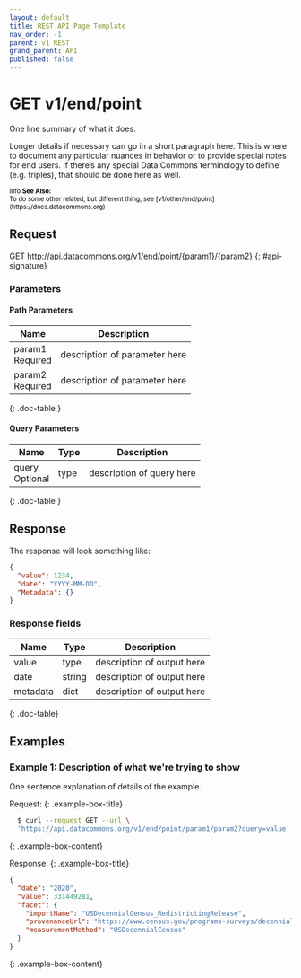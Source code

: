 ```yaml
---
layout: default
title: REST API Page Template
nav_order: -1
parent: v1 REST
grand_parent: API
published: false
---
```


# GET v1/end/point

One line summary of what it does.

Longer details if necessary can go in a short paragraph here. This is where to document any particular nuances in behavior or to provide special notes for end users. If there’s any special Data Commons terminology to define (e.g. triples), that should be done here as well.

<div markdown="span" class="alert alert-warning" role="alert" style="color:black; font-size: 0.8em">
    <span class="material-icons md-16">info </span><b>See Also:</b><br />
    To do some other related, but different thing, see [v1/other/end/point](https://docs.datacommons.org)
</div>

## Request



GET http://api.datacommons.org/v1/end/point/{param1}/{param2}
{: #api-signature}

<script src="/assets/js/syntax_highlighting.js"></script>





### Parameters

#### Path Parameters

| Name                                                | Description                   |
| --------------------------------------------------- | ----------------------------- |
| param1 <br /> <required-tag>Required</required-tag> | description of parameter here |
| param2 <br /> <required-tag>Required</required-tag> | description of parameter here |
{: .doc-table }

#### Query Parameters

| Name                                               | Type | Description               |
| -------------------------------------------------- | ---- | ------------------------- |
| query <br /> <optional-tag>Optional</optional-tag> | type | description of query here |
{: .doc-table }

## Response

The response will look something like:

```json
{
  "value": 1234,
  "date": "YYYY-MM-DD",
  "Metadata": {}
}
```

### Response fields

| Name     | Type   | Description                |
| -------- | ------ | -------------------------- |
| value    | type   | description of output here |
| date     | string | description of output here |
| metadata | dict   | description of output here |
{: .doc-table}

## Examples

### Example 1: Description of what we're trying to show
One sentence explanation of details of the example.

Request:
{: .example-box-title}
```bash
  $ curl --request GET --url \
  'https://api.datacommons.org/v1/end/point/param1/param2?query=value'
```
{: .example-box-content}

Response:
{: .example-box-title}
```json
{
  "date": "2020",
  "value": 331449281,
  "facet": {
    "importName": "USDecennialCensus_RedistrictingRelease",
    "provenanceUrl": "https://www.census.gov/programs-surveys/decennial-census/about/rdo/summary-files.html",
    "measurementMethod": "USDecennialCensus"
  }
}
```
{: .example-box-content}

